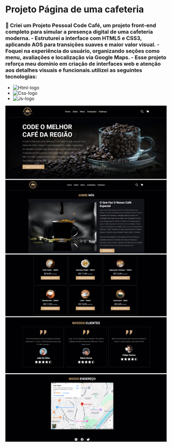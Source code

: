 <h1>Projeto Página de uma cafeteria </h1>

<h3> 🚀 Criei um Projeto Pessoal Code Café, um projeto front-end completo para simular a presença digital de uma cafeteria moderna.
  - Estruturei a interface com HTML5 e CSS3, aplicando AOS para transições suaves e maior valor visual.
  - Foquei na experiência do usuário, organizando seções como menu, avaliações e localização via Google Maps.
  - Esse projeto reforça meu domínio em criação de interfaces web e atenção aos detalhes visuais e funcionais.utilizei as seguintes tecnologias: </h3>

- <img src="https://img.shields.io/badge/HTML5-E34F26?style=for-the-badge&logo=html5&logoColor=white" alt="Html-logo"/>
- <img src="https://img.shields.io/badge/CSS3-1572B6?style=for-the-badge&logo=css3&logoColor=white" alt="Css-logo"/>
- <img src="https://img.shields.io/badge/JavaScript-F7DF1E?style=for-the-badge&logo=javascript&logoColor=black" alt="Js-logo"/>


<img src= "https://github.com/leonardosantos10/projeto-cafeteria3/blob/main/img/img-desktop1.png?raw=true"/>
<br>
<img src= "https://github.com/leonardosantos10/projeto-cafeteria3/blob/main/img/img-desktop2.png?raw=true"/>
<br>
<img src= "https://github.com/leonardosantos10/projeto-cafeteria3/blob/main/img/img-desktop-3.png?raw=true"/>
<br>
<img src= "https://github.com/leonardosantos10/projeto-cafeteria3/blob/main/img/img-desktop-4.png?raw=true"/>
<br>
<img src= "https://github.com/leonardosantos10/projeto-cafeteria3/blob/main/img/img-desktop-5.png?raw=true"/>
